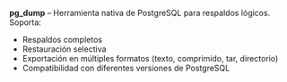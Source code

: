 **pg_dump** – Herramienta nativa de PostgreSQL para respaldos lógicos. Soporta:  
- Respaldos completos  
- Restauración selectiva  
- Exportación en múltiples formatos (texto, comprimido, tar, directorio)  
- Compatibilidad con diferentes versiones de PostgreSQL  
